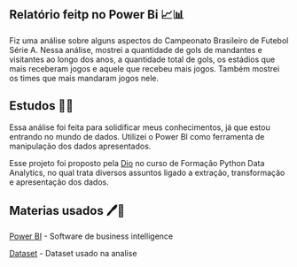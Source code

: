 ## Relatório feitp no Power Bi 📈📊

Fiz uma análise sobre alguns aspectos do Campeonato Brasileiro de Futebol Série A. Nessa análise, mostrei a quantidade de gols de mandantes e visitantes ao longo dos anos, a quantidade total de gols, os estádios que mais receberam jogos e aquele que recebeu mais jogos. Também mostrei os times que mais mandaram jogos nele.

## Estudos 📒📒

Essa análise foi feita para solidificar meus conhecimentos, já que estou entrando no mundo de dados. Utilizei o Power BI como ferramenta de manipulação dos dados apresentados.

Esse projeto foi proposto pela  [Dio](https://web.dio.me/home) no curso de Formação Python Data Analytics, no qual trata diversos assuntos ligado a extração, transformação e apresentação dos dados.

## Materias usados 🖊️📓

[Power BI]([https://colab.research.google.com/](https://powerbi.microsoft.com/pt-br/landing/free-account/?ef_id=_k_Cj0KCQjw2a6wBhCVARIsABPeH1vLUPDmUWYZButc3ut4SZ1bTuVntCYP_LU207It20qJeKvvf6m2q70aAiWUEALw_wcB_k_&OCID=AIDcmmk4cy2ahx_SEM__k_Cj0KCQjw2a6wBhCVARIsABPeH1vLUPDmUWYZButc3ut4SZ1bTuVntCYP_LU207It20qJeKvvf6m2q70aAiWUEALw_wcB_k_&gad_source=1&gclid=Cj0KCQjw2a6wBhCVARIsABPeH1vLUPDmUWYZButc3ut4SZ1bTuVntCYP_LU207It20qJeKvvf6m2q70aAiWUEALw_wcB)) - Software de business intelligence


[Dataset](https://www.kaggle.com/datasets/adaoduque/campeonato-brasileiro-de-futebol) - Dataset usado na analise
